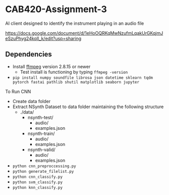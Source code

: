 # CAB420-Assignment-3

AI client designed to identify the instrument playing in an audio file

https://docs.google.com/document/d/1eHoOQRKqMwNzufmLqakUrGKqjmJeSzuPhyg24kqIl_k/edit?usp=sharing

## Dependencies

- Install [ffmpeg](https://ffmpeg.org/download.html) version 2.8.15 or newer
  - Test install is functioning by typing `ffmpeg -version`
- `pip install numpy soundfile librosa json datetime sklearn tqdm pytorch fastai pathlib shutil matplotlib seaborn jupyter`

To Run CNN

- Create data folder
- Extract NSynth Dataset to data folder maintaining the following structure
  - ./data/
    - nsynth-test/
      - audio/
      - examples.json
    - nsynth-train/
      - audio/
      - examples.json
    - nsynth-valid/
      - audio/
      - examples.json
- `python cnn_preproccessing.py`
- `python generate_filelist.py`
- `python cnn_classify.py`
- `python svm_classify.py`
- `python knn_classify.py`
